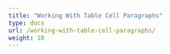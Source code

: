 ```yaml
---
title: "Working With Table Cell Paragraphs"
type: docs
url: /working-with-table-cell-paragraphs/
weight: 10
---
```

